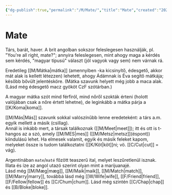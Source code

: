 ```yaml
---
{"dg-publish":true,"permalink":"/M/Mate/","title":"Mate","created":"2025-05-29T17:04","updated":"2025-05-29T17:05"}
---
```



# Mate

Társ, barát, haver. A brit angolban sokszor feleslegesen használják, pl. "You're all right, mate?"; annyira feleslegesen, mint ahogy maga a kérdés sem kérdés, "magyar típusú" választ (jól vagyok vagy sem) nem várnak rá.  

Eredetileg [[M/Mátka\|mátka]] (amennyiben -ka kicsinyítő, édesgető, akkor mát alak is kellett létezzen) lehetett, ahogy Ádámnak is Éva segítő mátkája; később bővült jelentésköre. (Mátka szavunk helyett még jobb a maca alak. (Lásd még édesgető macz gyököt CzF szótárban.)  
  

A magyar mátka szót mind férfiról, mind nőről szokták érteni (holott valójában csak a nőre értett lehetne), de leginkább a mátka párja a [[K/Koma\|koma]].  

[[M/Más\|Más]] szavunk sokkal valószínűbb lenne eredeteként: a társ a.m. egyik mellett a másik (csillag).  
Annál is inkább mert, a társak találkoznak ([[M/Meet\|meet]]); itt és ott is t-hangos az a szó, amely [[M/MES\|mes]] ([[M/Metsz\|metsz]]\(éspont)) kiindulású lehet. Ha elmesek valamit, egyik és másik feleket kapom, melyeket össze is tudom találkoztatni ([[K/Köt\|köt]]ni; vö. [[C/Cut\|cut]] = vág).  

Argentínában `mate`/`maté` főzött teaszerű ital, melyet leszűretlenül isznak. Illata és íze az angol utazó szerint olyan mint a marijuanajé.  
Lásd még [[M/Mæg\|mæg]], [[M/Maik\|maik]], [[M/Match\|match]], [[M/Marry\|marry]], továbbá lásd még [[W/Wife\|wife]], [[F/Friend\|friend]], [[F/Fellow\|fellow]] és [[C/Chum\|chum]]. Lásd még szintén [[C/Chap\|chap]] és [[B/Bloke\|bloke]].  